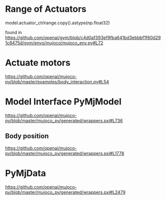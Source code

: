 

# Range of Actuators
model.actuator_ctrlrange.copy().astype(np.float32)

found in https://github.com/openai/gym/blob/c4d0af393ef9fba641bd3ebbbf1f60d291c8475d/gym/envs/mujoco/mujoco_env.py#L72

# Actuate motors

https://github.com/openai/mujoco-py/blob/master/examples/body_interaction.py#L54

# Model Interface PyMjModel

https://github.com/openai/mujoco-py/blob/master/mujoco_py/generated/wrappers.pxi#L736

## Body position

https://github.com/openai/mujoco-py/blob/master/mujoco_py/generated/wrappers.pxi#L1778

# PyMjData

https://github.com/openai/mujoco-py/blob/master/mujoco_py/generated/wrappers.pxi#L2479